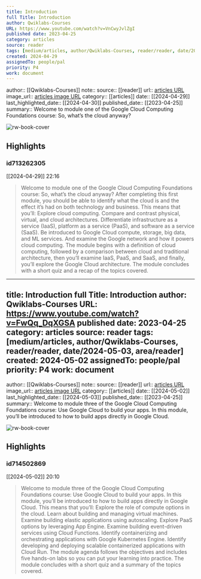 ```yaml
---
title: Introduction
full Title: Introduction
author: Qwiklabs-Courses
URL: https://www.youtube.com/watch?v=VnCwyJvlZgI
published date: 2023-04-25
category: articles
source: reader
tags: [medium/articles, author/Qwiklabs-Courses, reader/reader, date/2024-04-30, area/reader]
created: 2024-04-29
assignedTo: people/pal
priority: P4
work: document
---
```

author:: [[Qwiklabs-Courses]]
note:: 
source:: [[reader]]
url:: [articles URL](https://www.youtube.com/watch?v=VnCwyJvlZgI)
image_url:: [articles image URL](https://i.ytimg.com/vi/VnCwyJvlZgI/maxresdefault.jpg?sqp=-oaymwEmCIAKENAF8quKqQMa8AEB-AH-CYAC0AWKAgwIABABGCogSyh_MA8=&rs=AOn4CLAGX3Re9uP_GFO6u_vhUvdxnvUAtg)
category:: [[articles]]
date:: [[2024-04-29]]
last_highlighted_date:: [[2024-04-30]]
published_date:: [[2023-04-25]]
summary:: Welcome to module one of the Google Cloud Computing Foundations course: So, what’s the cloud anyway?


![rw-book-cover](https://i.ytimg.com/vi/VnCwyJvlZgI/maxresdefault.jpg?sqp=-oaymwEmCIAKENAF8quKqQMa8AEB-AH-CYAC0AWKAgwIABABGCogSyh_MA8=&rs=AOn4CLAGX3Re9uP_GFO6u_vhUvdxnvUAtg)

## Highlights
### id713262305
[[2024-04-29]] 22:16
> Welcome to module one of the Google Cloud Computing Foundations course: So, what’s the cloud anyway? After completing this first module, you should be able to identify what the cloud is and the effect it’s had on both technology and business. This means that you’ll: Explore cloud computing. Compare and contrast physical, virtual, and cloud architectures. Differentiate infrastructure as a service (IaaS), platform as a service (PaaS), and software as a service (SaaS).
> Be introduced to Google Cloud compute, storage, big data, and ML services. And examine the Google network and how it powers cloud computing. The module begins with a definition of cloud computing, followed by a comparison between cloud and traditional architecture, then you’ll examine IaaS, PaaS, and SaaS, and finally, you’ll explore the Google Cloud architecture. The module concludes with a short quiz and a recap of the topics covered.


---
title: Introduction
full Title: Introduction
author: Qwiklabs-Courses
URL: https://www.youtube.com/watch?v=FwQq_DqXGSA
published date: 2023-04-25
category: articles
source: reader
tags: [medium/articles, author/Qwiklabs-Courses, reader/reader, date/2024-05-03, area/reader]
created: 2024-05-02
assignedTo: people/pal
priority: P4
work: document
---
author:: [[Qwiklabs-Courses]]
note:: 
source:: [[reader]]
url:: [articles URL](https://www.youtube.com/watch?v=FwQq_DqXGSA)
image_url:: [articles image URL](https://i.ytimg.com/vi/FwQq_DqXGSA/maxresdefault.jpg?sqp=-oaymwEmCIAKENAF8quKqQMa8AEB-AH-CYAC0AWKAgwIABABGCsgTCh_MA8=&rs=AOn4CLBpuNGEnILHgb30Jm8M0yP5fXlJ8w)
category:: [[articles]]
date:: [[2024-05-02]]
last_highlighted_date:: [[2024-05-03]]
published_date:: [[2023-04-25]]
summary:: Welcome to module three of the Google Cloud Computing Foundations course: Use Google Cloud to build your apps. In this module, you’ll be introduced to how to build apps directly in Google Cloud.


![rw-book-cover](https://i.ytimg.com/vi/FwQq_DqXGSA/maxresdefault.jpg?sqp=-oaymwEmCIAKENAF8quKqQMa8AEB-AH-CYAC0AWKAgwIABABGCsgTCh_MA8=&rs=AOn4CLBpuNGEnILHgb30Jm8M0yP5fXlJ8w)

## Highlights
### id714502869
[[2024-05-02]] 20:10
> Welcome to module three of the Google Cloud Computing Foundations course: Use Google Cloud to build your apps. In this module, you’ll be introduced to how to build apps directly in Google Cloud. This means that you’ll: Explore the role of compute options in the cloud. Learn about building and managing virtual machines. Examine building elastic applications using autoscaling. Explore PaaS options by leveraging App Engine. Examine building event-driven services using Cloud Functions.
> Identify containerizing and orchestrating applications with Google Kubernetes Engine. Identify developing and deploying scalable containerized applications with Cloud Run. The module agenda follows the objectives and includes five hands-on labs so you can put your learning into practice. The module concludes with a short quiz and a summary of the topics covered.


